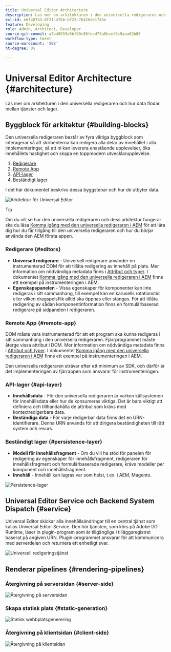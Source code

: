 ```yaml
---
title: Universal Editor Architecture
description: Läs mer om arkitekturen i den universella redigeraren och hur data flödar mellan tjänster och lager.
exl-id: e6f40743-0f21-4fb6-bf23-76426ee174be
feature: Developing
role: Admin, Architect, Developer
source-git-commit: a7b48559e5bf60c86fecd73a8bcef6c9aaa03b80
workflow-type: tm+mt
source-wordcount: '508'
ht-degree: 0%

---
```



# Universal Editor Architecture {#architecture}

Läs mer om arkitekturen i den universella redigeraren och hur data flödar mellan tjänster och lager.

## Byggblock för arkitektur {#building-blocks}

Den universella redigeraren består av fyra viktiga byggblock som interagerar så att skribenterna kan redigera alla delar av innehållet i alla implementeringar, så att ni kan leverera enastående upplevelser, öka innehållets hastighet och skapa en toppmodern utvecklarupplevelse.

1. [Redigerare](#editors)
1. [Remote App](#remote-app)
1. [API-lager](#api-layer)
1. [Beständigt lager](#persistence-layer)

I det här dokumentet beskrivs dessa byggstenar och hur de utbyter data.

![Arkitektur för Universal Editor](assets/architecture.png)

>[!TIP]
>
>Om du vill se hur den universella redigeraren och dess arkitektur fungerar ska du läsa [Komma igång med den universella redigeraren i AEM](getting-started.md) för att lära dig hur du får tillgång till den universella redigeraren och hur du börjar använda den AEM första appen.

### Redigerare {#editors}

* **Universell redigerare** - Universell redigerare använder en instrumenterad DOM för att tillåta redigering av innehåll på plats. Mer information om nödvändiga metadata finns i [Attribut och typer](attributes-types.md). I dokumentet [Komma igång med den universella redigeraren i AEM](getting-started.md) finns ett exempel på instrumenteringen i AEM.
* **Egenskapspanelen** - Vissa egenskaper för komponenter kan inte redigeras i sitt sammanhang, till exempel kan en karusells rotationstid eller vilken dragspelsflik alltid ska öppnas eller stängas. För att tillåta redigering av sådan komponentinformation finns en formulärbaserad redigerare på sidpanelen i redigeraren.

### Remote App {#remote-app}

DOM måste vara instrumenterad för att ett program ska kunna redigeras i sitt sammanhang i den universella redigeraren. Fjärrprogrammet måste återge vissa attribut i DOM. Mer information om nödvändiga metadata finns i [Attribut och typer](attributes-types.md). I dokumentet [Komma igång med den universella redigeraren i AEM](getting-started.md) finns ett exempel på instrumenteringen i AEM.

Den universella redigeraren strävar efter ett minimum av SDK, och därför är det implementeringen av fjärrappen som ansvarar för instrumenteringen.

### API-lager {#api-layer}

* **Innehållsdata** - För den universella redigeraren är varken källsystemen för innehållsdata eller hur de konsumeras viktiga. Det är bara viktigt att definiera och tillhandahålla de attribut som krävs med kontextredigerbara data.
* **Beständiga data** - För varje redigerbar data finns det en URN-identifierare. Denna URN används för att dirigera beständigheten till rätt system och resurs.

### Beständigt lager {#persistence-layer}

* **Modell för innehållsfragment** - Om du vill ha stöd för panelen för redigering av egenskaper för innehållsfragment, redigeraren för innehållsfragment och formulärbaserade redigerare, krävs modeller per komponent och innehållsfragment.
* **Innehåll** - Innehåll kan lagras var som helst, t.ex. i AEM, Magento.

![Persistence-lager](assets/persistence-layer.png)

## Universal Editor Service och Backend System Dispatch {#service}

Universal Editor skickar alla innehållsändringar till en central tjänst som kallas Universal Editor Service. Den här tjänsten, som körs på Adobe I/O Runtime, läser in plugin-program som är tillgängliga i tilläggsregistret baserat på angiven URN. Plugin-programmet ansvarar för att kommunicera med serverdelen och returnera ett enhetligt svar.

![Universell redigeringstjänst](assets/universal-editor-service.png)

## Renderar pipelines {#rendering-pipelines}

### Återgivning på serversidan {#server-side}

![Återgivning på serversidan](assets/server-side.png)

### Skapa statisk plats {#static-generation}

![Statisk webbplatsgenerering](assets/static-generation.png)

### Återgivning på klientsidan {#client-side}

![Återgivning på klientsidan](assets/client-side.png)
